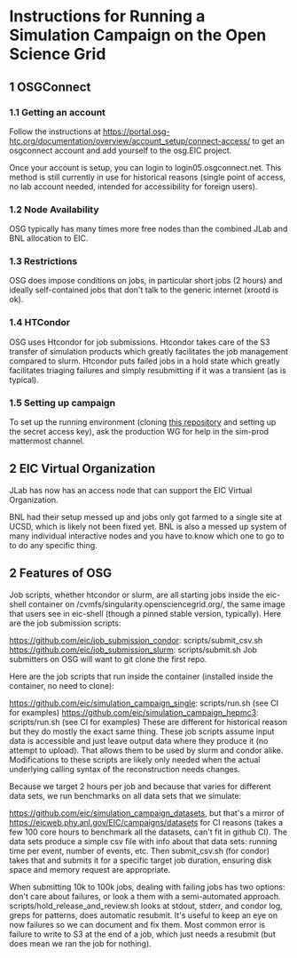 # Instructions for Running a Simulation Campaign on the Open Science Grid

## 1 OSGConnect

### 1.1 Getting an account
Follow the instructions at 
https://portal.osg-htc.org/documentation/overview/account_setup/connect-access/
to get an osgconnect account and add yourself to the osg.EIC project.

Once your account is setup, you can login to login05.osgconnect.net. This method is still currently in use for historical reasons (single point of access, no lab account needed, intended for accessibility for foreign users). 

### 1.2 Node Availability 
OSG typically has many times more free nodes than the combined JLab and BNL allocation to EIC. 

### 1.3 Restrictions
OSG does impose conditions on jobs, in particular short jobs (2 hours) and ideally self-contained jobs that don't talk to the generic internet (xrootd is ok). 

### 1.4 HTCondor
OSG uses Htcondor for job submissions. Htcondor takes care of the S3 transfer of simulation products which greatly facilitates the job management compared to slurm.
Htcondor puts failed jobs in a hold state which greatly facilitates triaging failures and simply resubmitting if it was a transient (as is typical).

### 1.5 Setting up campaign 
To set up the running environment (cloning [this repository](https://github.com/eic/job_submission_condor) and setting up the secret access key), ask the production WG for help in the sim-prod mattermost channel.  


## 2 EIC Virtual Organization

JLab has now has an access node that can support the EIC Virtual Organization.

BNL had their setup messed up and jobs only got farmed to a single site at UCSD, which is likely not been fixed yet. BNL is also a messed up system of many individual interactive nodes and you have to know which one to go to to do any specific thing.


## 2 Features of OSG


Job scripts, whether htcondor or slurm, are all starting jobs inside the eic-shell container on /cvmfs/singularity.opensciencegrid.org/, the same image that users see in eic-shell (though a pinned stable version, typically). Here are the job submission scripts:

https://github.com/eic/job_submission_condor: scripts/submit_csv.sh
https://github.com/eic/job_submission_slurm: scripts/submit.sh
Job submitters on OSG will want to git clone the first repo.

Here are the job scripts that run inside the container (installed inside the container, no need to clone):

https://github.com/eic/simulation_campaign_single: scripts/run.sh (see CI for examples)
https://github.com/eic/simulation_campaign_hepmc3: scripts/run.sh (see CI for examples)
These are different for historical reason but they do mostly the exact same thing. These job scripts assume input data is accessible and just leave output data where they produce it (no attempt to upload). That allows them to be used by slurm and condor alike. Modifications to these scripts are likely only needed when the actual underlying calling syntax of the reconstruction needs changes.

Because we target 2 hours per job and because that varies for different data sets, we run benchmarks on all data sets that we simulate:

https://github.com/eic/simulation_campaign_datasets, but that's a mirror of https://eicweb.phy.anl.gov/EIC/campaigns/datasets for CI reasons (takes a few 100 core hours to benchmark all the datasets, can't fit in github CI).
The data sets produce a simple csv file with info about that data sets: running time per event, number of events, etc. Then submit_csv.sh (for condor) takes that and submits it for a specific target job duration, ensuring disk space and memory request are appropriate.

When submitting 10k to 100k jobs, dealing with failing jobs has two options: don't care about failures, or look a them with a semi-automated approach. scripts/hold_release_and_review.sh looks at stdout, stderr, and condor log, greps for patterns, does automatic resubmit. It's useful to keep an eye on now failures so we can document and fix them. Most common error is failure to write to S3 at the end of a job, which just needs a resubmit (but does mean we ran the job for nothing).
